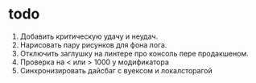 # todo

1. Добавить критическую удачу и неудач.
2. Нарисовать пару рисунков для фона лога.
3. Отключить заглушку на линтере про консоль пере продакшеном.
4. Проверка на < или > 1000 у модификатора
5. Синхронизировать дайсбаг с вуексом и локалсторагой
